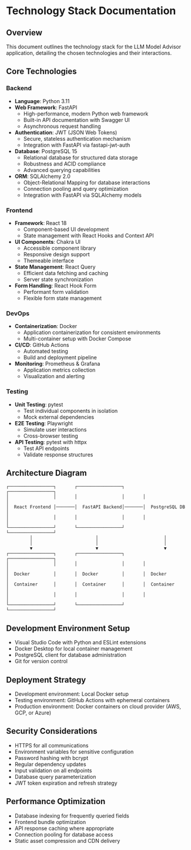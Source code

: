 # Technology Stack Documentation

## Overview
This document outlines the technology stack for the LLM Model Advisor application, detailing the chosen technologies and their interactions.

## Core Technologies

### Backend
- **Language**: Python 3.11
- **Web Framework**: FastAPI
  - High-performance, modern Python web framework
  - Built-in API documentation with Swagger UI
  - Asynchronous request handling
- **Authentication**: JWT (JSON Web Tokens)
  - Secure, stateless authentication mechanism
  - Integration with FastAPI via fastapi-jwt-auth
- **Database**: PostgreSQL 15
  - Relational database for structured data storage
  - Robustness and ACID compliance
  - Advanced querying capabilities
- **ORM**: SQLAlchemy 2.0
  - Object-Relational Mapping for database interactions
  - Connection pooling and query optimization
  - Integration with FastAPI via SQLAlchemy models

### Frontend
- **Framework**: React 18
  - Component-based UI development
  - State management with React Hooks and Context API
- **UI Components**: Chakra UI
  - Accessible component library
  - Responsive design support
  - Themeable interface
- **State Management**: React Query
  - Efficient data fetching and caching
  - Server state synchronization
- **Form Handling**: React Hook Form
  - Performant form validation
  - Flexible form state management

### DevOps
- **Containerization**: Docker
  - Application containerization for consistent environments
  - Multi-container setup with Docker Compose
- **CI/CD**: GitHub Actions
  - Automated testing
  - Build and deployment pipeline
- **Monitoring**: Prometheus & Grafana
  - Application metrics collection
  - Visualization and alerting

### Testing
- **Unit Testing**: pytest
  - Test individual components in isolation
  - Mock external dependencies
- **E2E Testing**: Playwright
  - Simulate user interactions
  - Cross-browser testing
- **API Testing**: pytest with httpx
  - Test API endpoints
  - Validate response structures

## Architecture Diagram
```
┌─────────────────┐       ┌─────────────────┐       ┌─────────────────┐
│                 │       │                 │       │                 │
│  React Frontend │───────│  FastAPI Backend│───────│  PostgreSQL DB  │
│                 │       │                 │       │                 │
└─────────────────┘       └─────────────────┘       └─────────────────┘
         │                        │                         │
         │                        │                         │
         ▼                        ▼                         ▼
┌─────────────────┐       ┌─────────────────┐       ┌─────────────────┐
│                 │       │                 │       │                 │
│  Docker         │       │  Docker         │       │  Docker         │
│  Container      │       │  Container      │       │  Container      │
│                 │       │                 │       │                 │
└─────────────────┘       └─────────────────┘       └─────────────────┘
```

## Development Environment Setup
- Visual Studio Code with Python and ESLint extensions
- Docker Desktop for local container management
- PostgreSQL client for database administration
- Git for version control

## Deployment Strategy
- Development environment: Local Docker setup
- Testing environment: GitHub Actions with ephemeral containers
- Production environment: Docker containers on cloud provider (AWS, GCP, or Azure)

## Security Considerations
- HTTPS for all communications
- Environment variables for sensitive configuration
- Password hashing with bcrypt
- Regular dependency updates
- Input validation on all endpoints
- Database query parameterization
- JWT token expiration and refresh strategy

## Performance Optimization
- Database indexing for frequently queried fields
- Frontend bundle optimization
- API response caching where appropriate
- Connection pooling for database access
- Static asset compression and CDN delivery
